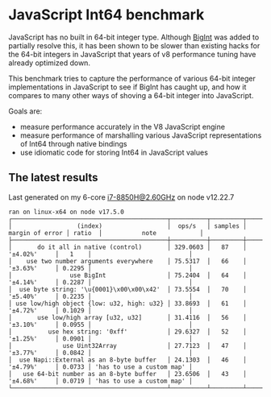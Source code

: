 
# JavaScript Int64 benchmark

JavaScript has no built in 64-bit integer type.
Although [BigInt](https://developer.mozilla.org/en-US/docs/Web/JavaScript/Reference/Global_Objects/BigInt) was added to partially
resolve this, it has been shown to be slower than existing hacks for the 64-bit integers in JavaScript that years of v8 performance
tuning have already optimized down.

This benchmark tries to capture the performance of various 64-bit integer implementations in JavaScript to see if BigInt has caught up,
and how it compares to many other ways of shoving a 64-bit integer into JavaScript.

Goals are:

- measure performance accurately in the V8 JavaScript engine
- measure performance of marshalling various JavaScript representations of Int64 through native bindings
- use idiomatic code for storing Int64 in JavaScript values

## The latest results

Last generated on my 6-core i7-8850H@2.60GHz on node v12.22.7

```results
ran on linux-x64 on node v17.5.0
┌───────────────────────────────────────────┬──────────┬─────────┬─────────────────┬────────┬───────────────────────────┐
│                  (index)                  │  ops/s   │ samples │ margin of error │ ratio  │           note            │
├───────────────────────────────────────────┼──────────┼─────────┼─────────────────┼────────┼───────────────────────────┤
│       do it all in native (control)       │ 329.0603 │   87    │    '±4.02%'     │   1    │                           │
│    use two number arguments everywhere    │ 75.5317  │   66    │    '±3.63%'     │ 0.2295 │                           │
│                use BigInt                 │ 75.2404  │   64    │    '±4.14%'     │ 0.2287 │                           │
│  use byte string: '\u{0001}\x00\x00\x42'  │ 73.5554  │   70    │    '±5.40%'     │ 0.2235 │                           │
│ use low/high object {low: u32, high: u32} │ 33.8693  │   61    │    '±4.72%'     │ 0.1029 │                           │
│       use low/high array [u32, u32]       │ 31.4116  │   56    │    '±3.10%'     │ 0.0955 │                           │
│          use hex string: '0xff'           │ 29.6327  │   52    │    '±1.25%'     │ 0.0901 │                           │
│              use Uint32Array              │ 27.7123  │   47    │    '±3.77%'     │ 0.0842 │                           │
│  use Napi::External as an 8-byte buffer   │ 24.1303  │   46    │    '±4.79%'     │ 0.0733 │ 'has to use a custom map' │
│   use 64-bit number as an 8-byte buffer   │ 23.6506  │   43    │    '±4.68%'     │ 0.0719 │ 'has to use a custom map' │
└───────────────────────────────────────────┴──────────┴─────────┴─────────────────┴────────┴───────────────────────────┘
```
